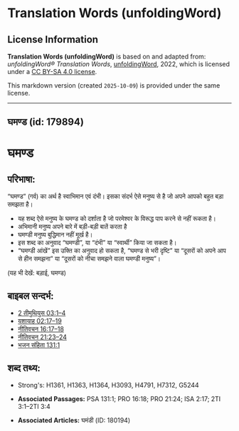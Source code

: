 # Translation Words (unfoldingWord)

## License Information

**Translation Words (unfoldingWord)** is based on and adapted from: _unfoldingWord® Translation Words_, [unfoldingWord](https://unfoldingword.org/utw), 2022, which is licensed under a [CC BY-SA 4.0 license](https://creativecommons.org/licenses/by-sa/4.0/legalcode.en).

This markdown version (created `2025-10-09`) is provided under the same license.



--------------------------------

## घमण्ड (id: 179894)

घमण्ड
=====

परिभाषा:
--------

“घमण्ड” (गर्व) का अर्थ है स्वाभिमान एवं दंभी। इसका संदर्भ ऐसे मनुष्य से है जो अपने आपको बहुत बड़ा समझता है।

* यह शब्द ऐसे मनुष्य के घमण्ड को दर्शाता है जो परमेश्वर के विरूद्ध पाप करने से नहीं रूकता है।
* अभिमानी मनुष्य अपने बारे में बड़ी\-बड़ी बातें करता है
* घमण्डी मनुष्य बुद्धिमान नहीं मूर्ख है।
* इस शब्द का अनुवाद “घमण्डी”, या “दंभी” या “स्वार्थी” किया जा सकता है।
* “घमण्डी आंखें” इस उक्ति का अनुवाद हो सकता है, “घमण्ड से भरी दृष्टि” या “दूसरों को अपने आप से हीन समझना” या “दूसरों को नीचा समझने वाला घमण्डी मनुष्य”।

(यह भी देखें: बड़ाई, घमण्ड)

बाइबल सन्दर्भ:
--------------

* [2 तीमुथियुस 03:1–4](https://ref.ly/2Tim0:0)
* [यशायाह 02:17–19](https://ref.ly/Isa2:17-Isa2:19)
* [नीतिवचन 16:17–18](https://ref.ly/Prov16:17-Prov16:18)
* [नीतिवचन 21:23–24](https://ref.ly/Prov21:23-Prov21:24)
* [भजन संहिता 131:1](rc://*/tn/help/psa/131/001)

शब्द तथ्य:
----------

* Strong's: H1361, H1363, H1364, H3093, H4791, H7312, G5244

* **Associated Passages:** PSA 131:1; PRO 16:18; PRO 21:24; ISA 2:17; 2TI 3:1–2TI 3:4
* **Associated Articles:** घमंडी (ID: 180194)

